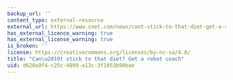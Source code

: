 ```yaml
---
backup_url: ''
content_type: external-resource
external_url: https://www.cnet.com/news/cant-stick-to-that-diet-get-a-robot-coach/
has_external_licence_warning: true
has_external_license_warning: true
is_broken: ''
license: https://creativecommons.org/licenses/by-nc-sa/4.0/
title: "Can\u2019t stick to that diet? Get a robot coach"
uid: d620a9f4-c25c-4899-a13c-3f1853b90bae
---
```


